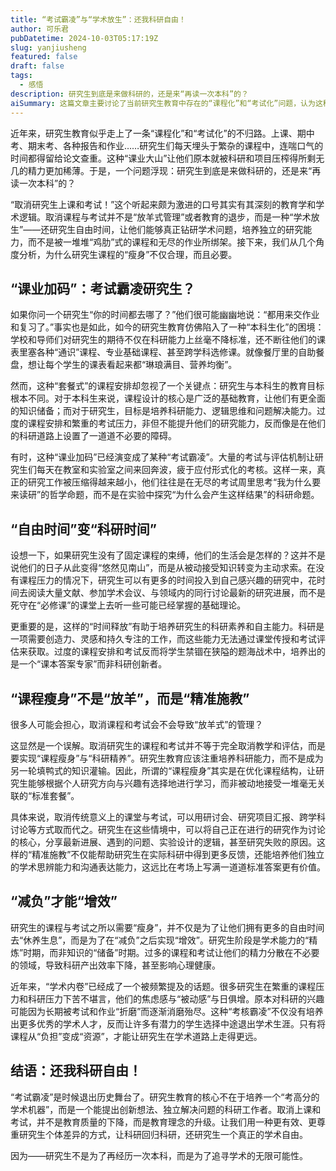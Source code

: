 ```yaml
---
title: “考试霸凌”与“学术放生”：还我科研自由！
author: 可乐君
pubDatetime: 2024-10-03T05:17:19Z
slug: yanjiusheng
featured: false
draft: false
tags:
  - 感悟
description: 研究生到底是来做科研的，还是来“再读一次本科”的？
aiSummary: 这篇文章主要讨论了当前研究生教育中存在的“课程化”和“考试化”问题，认为这种模式限制了研究生的科研自由和独立研究能力的培养。文章提出，研究生教育应该减少不必要的课程和考试，转而采用更灵活、更注重科研实践和自主学习的教育方式，如研讨会、研究项目汇报等，以培养研究生的科研素养和创新能力。
---
```

近年来，研究生教育似乎走上了一条“课程化”和“考试化”的不归路。上课、期中考、期末考、各种报告和作业……研究生们每天埋头于繁杂的课程中，连喘口气的时间都得留给论文查重。这种“课业大山”让他们原本就被科研和项目压榨得所剩无几的精力更加稀薄。于是，一个问题浮现：研究生到底是来做科研的，还是来“再读一次本科”的？

“取消研究生上课和考试！”这个听起来颇为激进的口号其实有其深刻的教育学和学术逻辑。取消课程与考试并不是“放羊式管理”或者教育的退步，而是一种“学术放生”——还研究生自由时间，让他们能够真正钻研学术问题，培养独立的研究能力，而不是被一堆堆“鸡肋”式的课程和无尽的作业所绑架。接下来，我们从几个角度分析，为什么研究生课程的“瘦身”不仅合理，而且必要。

## “课业加码”：考试霸凌研究生？

如果你问一个研究生“你的时间都去哪了？”他们很可能幽幽地说：“都用来交作业和复习了。”事实也是如此，如今的研究生教育仿佛陷入了一种“本科生化”的困境：学校和导师们对研究生的期待不仅在科研能力上丝毫不降标准，还不断往他们的课表里塞各种“通识”课程、专业基础课程、甚至跨学科选修课。就像餐厅里的自助餐盘，想让每个学生的课表看起来都“琳琅满目、营养均衡”。

然而，这种“套餐式”的课程安排却忽视了一个关键点：研究生与本科生的教育目标根本不同。对于本科生来说，课程设计的核心是广泛的基础教育，让他们有更全面的知识储备；而对于研究生，目标是培养科研能力、逻辑思维和问题解决能力。过度的课程安排和繁重的考试压力，非但不能提升他们的研究能力，反而像是在他们的科研道路上设置了一道道不必要的障碍。

有时，这种“课业加码”已经演变成了某种“考试霸凌”。大量的考试与评估机制让研究生们每天在教室和实验室之间来回奔波，疲于应付形式化的考核。这样一来，真正的研究工作被压缩得越来越小，他们往往是在无尽的考试周里思考“我为什么要来读研”的哲学命题，而不是在实验中探究“为什么会产生这样结果”的科研命题。

## “自由时间”变“科研时间”

设想一下，如果研究生没有了固定课程的束缚，他们的生活会是怎样的？这并不是说他们的日子从此变得“悠然见南山”，而是从被动接受知识转变为主动求索。在没有课程压力的情况下，研究生可以有更多的时间投入到自己感兴趣的研究中，花时间去阅读大量文献、参加学术会议、与领域内的同行讨论最新的研究进展，而不是死守在“必修课”的课堂上去听一些可能已经掌握的基础理论。

更重要的是，这样的“时间释放”有助于培养研究生的科研素养和自主能力。科研是一项需要创造力、灵感和持久专注的工作，而这些能力无法通过课堂传授和考试评估来获取。过度的课程安排和考试反而将学生禁锢在狭隘的题海战术中，培养出的是一个“课本答案专家”而非科研创新者。
## “课程瘦身”不是“放羊”，而是“精准施教”

很多人可能会担心，取消课程和考试会不会导致“放羊式”的管理？  

这显然是一个误解。取消研究生的课程和考试并不等于完全取消教学和评估，而是要实现“课程瘦身”与“科研精养”。研究生教育应该注重培养科研能力，而不是成为另一轮填鸭式的知识灌输。因此，所谓的“课程瘦身”其实是在优化课程结构，让研究生能够根据个人研究方向与兴趣有选择地进行学习，而非被动地接受一堆毫无关联的“标准套餐”。

具体来说，取消传统意义上的课堂与考试，可以用研讨会、研究项目汇报、跨学科讨论等方式取而代之。研究生在这些情境中，可以将自己正在进行的研究作为讨论的核心，分享最新进展、遇到的问题、实验设计的逻辑，甚至研究失败的原因。这样的“精准施教”不仅能帮助研究生在实际科研中得到更多反馈，还能培养他们独立的学术思辨能力和沟通表达能力，这远比在考场上写满一道道标准答案更有价值。  
## “减负”才能“增效”

研究生的课程与考试之所以需要“瘦身”，并不仅是为了让他们拥有更多的自由时间去“休养生息”，而是为了在“减负”之后实现“增效”。研究生阶段是学术能力的“精炼”时期，而非知识的“储备”时期。过多的课程和考试让他们的精力分散在不必要的领域，导致科研产出效率下降，甚至影响心理健康。

近年来，“学术内卷”已经成了一个被频繁提及的话题。很多研究生在繁重的课程压力和科研压力下苦不堪言，他们的焦虑感与“被动感”与日俱增。原本对科研的兴趣可能因为长期被考试和作业“折磨”而逐渐消磨殆尽。这种“考核霸凌”不仅没有培养出更多优秀的学术人才，反而让许多有潜力的学生选择中途退出学术生涯。只有将课程从“负担”变成“资源”，才能让研究生在学术道路上走得更远。

## 结语：还我科研自由！
“考试霸凌”是时候退出历史舞台了。研究生教育的核心不在于培养一个“考高分的学术机器”，而是一个能提出创新想法、独立解决问题的科研工作者。取消上课和考试，并不是教育质量的下降，而是教育理念的升级。让我们用一种更有效、更尊重研究生个体差异的方式，让科研回归科研，还研究生一个真正的学术自由。

因为——研究生不是为了再经历一次本科，而是为了追寻学术的无限可能性。